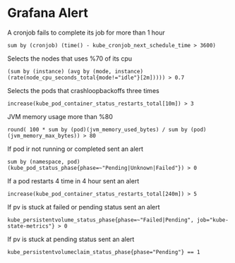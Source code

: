# Grafana Alert

A cronjob fails to complete its job for more than 1 hour
~~~
sum by (cronjob) (time() - kube_cronjob_next_schedule_time > 3600)
~~~

Selects the nodes that uses %70 of its cpu
~~~
(sum by (instance) (avg by (mode, instance) (rate(node_cpu_seconds_total{mode!="idle"}[2m])))) > 0.7
~~~

Selects the pods that crashloopbackoffs three times
~~~
increase(kube_pod_container_status_restarts_total[10m]) > 3
~~~

JVM memory usage more than %80
~~~
round( 100 * sum by (pod)(jvm_memory_used_bytes) / sum by (pod) (jvm_memory_max_bytes)) > 80
~~~

If pod ir not running or completed sent an alert
~~~
sum by (namespace, pod) (kube_pod_status_phase{phase=~"Pending|Unknown|Failed"}) > 0
~~~

If a pod restarts 4 time in 4 hour sent an alert
~~~
increase(kube_pod_container_status_restarts_total[240m]) > 5
~~~

If pv is stuck at failed or pending status sent an alert
~~~
kube_persistentvolume_status_phase{phase=~"Failed|Pending", job="kube-state-metrics"} > 0
~~~

If pv is stuck at pending status sent an alert
~~~
kube_persistentvolumeclaim_status_phase{phase="Pending"} == 1
~~~


